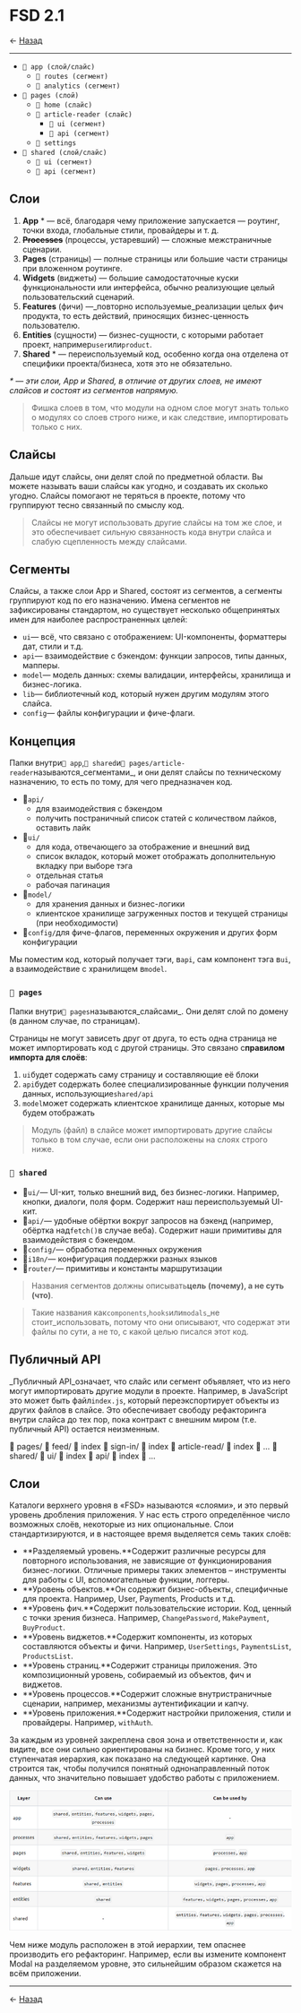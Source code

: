 # FSD 2.1

← [Назад][back]

---

- `📂 app (слой/слайс)`
    - `📁 routes (сегмент)`
    - `📁 analytics (сегмент)`
- `📂 pages (слой)`
    - `📁 home (слайс)`
    - `📂 article-reader (слайс)`
        - `📁 ui (сегмент)`
        - `📁 api (сегмент)`
    - `📁 settings`
- `📂 shared (слой/слайс)`
    - `📁 ui (сегмент)`
    - `📁 api (сегмент)`

## Слои

1. **App** * — всё, благодаря чему приложение запускается — роутинг, точки входа, глобальные стили, провайдеры и т. д.
2. **~~Processes~~** (процессы, устаревший) — сложные межстраничные сценарии.
3. **Pages** (страницы) — полные страницы или большие части страницы при вложенном роутинге.
4. **Widgets** (виджеты) — большие самодостаточные куски функциональности или интерфейса, обычно реализующие целый
   пользовательский сценарий.
5. **Features** (фичи) —_повторно используемые_реализации целых фич продукта, то есть действий, приносящих
   бизнес-ценность пользователю.
6. **Entities** (сущности) — бизнес-сущности, с которыми работает проект, например`user`или`product`.
7. **Shared** * — переиспользуемый код, особенно когда она отделена от специфики проекта/бизнеса, хотя это не
   обязательно.

_* — эти слои, App и Shared, в отличие от других слоев, не имеют слайсов и состоят из сегментов напрямую._

> Фишка слоев в том, что модули на одном слое могут знать только о модулях со слоев строго ниже, и как следствие,
> импортировать только с них.

## Слайсы

Дальше идут слайсы, они делят слой по предметной области. Вы можете называть ваши слайсы как угодно, и создавать их
сколько угодно. Слайсы помогают не теряться в проекте, потому что группируют тесно связанный по смыслу код.

> Слайсы не могут использовать другие слайсы на том же слое, и это обеспечивает сильную связанность кода внутри слайса и
> слабую сцепленность между слайсами.

## Сегменты

Слайсы, а также слои App и Shared, состоят из сегментов, а сегменты группируют код по его назначению. Имена сегментов не
зафиксированы стандартом, но существует несколько общепринятых имен для наиболее распространенных целей:

- `ui`— всё, что связано с отображением: UI-компоненты, форматтеры дат, стили и т.д.
- `api`— взаимодействие с бэкендом: функции запросов, типы данных, мапперы.
- `model`— модель данных: схемы валидации, интерфейсы, хранилища и бизнес-логика.
- `lib`— библиотечный код, который нужен другим модулям этого слайса.
- `config`— файлы конфигурации и фиче-флаги.

## Концепция

Папки внутри`📂 app`,`📂 shared`и`📂 pages/article-reader`называются_сегментами_, и они делят слайсы по техническому
назначению, то есть по тому, для чего предназначен код.

- 📂`api/`
    - для взаимодействия с бэкендом
    - получить постраничный список статей с количеством лайков, оставить лайк
- 📂`ui/`
    - для кода, отвечающего за отображение и внешний вид
    - список вкладок, который может отображать дополнительную вкладку при выборе тэга
    - отдельная статья
    - рабочая пагинация
- 📂`model/`
    - для хранения данных и бизнес-логики
    - клиентское хранилище загруженных постов и текущей страницы (при необходимости)
- 📂`config/`для фиче-флагов, переменных окружения и других форм конфигурации

Мы поместим код, который получает тэги, в`api`, сам компонент тэга в`ui`, а взаимодействие с хранилищем в`model`.

### `📂 pages`

Папки внутри`📂 pages`называются_слайсами_. Они делят слой по домену (в данном случае, по страницам).

Страницы не могут зависеть друг от друга, то есть одна страница не может импортировать код с другой страницы. Это
связано с**правилом импорта для слоёв**:

1. `ui`будет содержать саму страницу и составляющие её блоки
2. `api`будет содержать более специализированные функции получения данных, использующие`shared/api`
3. `model`может содержать клиентское хранилище данных, которые мы будем отображать

> Модуль (файл) в слайсе может импортировать другие слайсы только в том случае, если они расположены на слоях строго
> ниже.

### `📂 shared`

- 📂`ui/`— UI-кит, только внешний вид, без бизнес-логики. Например, кнопки, диалоги, поля форм. Содержит наш
  переиспользуемый UI-кит.
- 📂`api/`— удобные обёртки вокруг запросов на бэкенд (например, обёртка над`fetch()`в случае веба). Содержит наши
  примитивы для взаимодействия с бэкендом.
- 📂`config/`— обработка переменных окружения
- 📂`i18n/`— конфигурация поддержки разных языков
- 📂`router/`— примитивы и константы маршрутизации

> Названия сегментов должны описывать**цель (почему), а не суть (что)**.

> Такие названия как`components`,`hooks`или`modals`_не стоит_использовать, потому что они описывают, что содержат эти
> файлы по сути, а не то, с какой целью писался этот код.

## Публичный API

_Публичный API_означает, что слайс или сегмент объявляет, что из него могут импортировать другие модули в проекте.
Например, в JavaScript это может быть файл`index.js`, который переэкспортирует объекты из других файлов в слайсе. Это
обеспечивает свободу рефакторинга внутри слайса до тех пор, пока контракт с внешним миром (т.е. публичный API) остается
неизменным.

📂 pages/
📂 feed/
📄 index
📂 sign-in/
📄 index
📂 article-read/
📄 index
📁 …
📂 shared/
📂 ui/
📄 index
📂 api/
📄 index
📁 …

## Слои

Каталоги верхнего уровня в «FSD» называются «слоями», и это первый уровень дробления приложения. У нас есть строго
определённое число возможных слоёв, некоторые из них опциональные. Слои стандартизируются, и в настоящее время
выделяется семь таких слоёв:

- **Разделяемый уровень.**Содержит различные ресурсы для повторного использования, не зависящие от функционирования
  бизнес-логики. Отличные примеры таких элементов – инструменты для работы с UI, вспомогательные функции, логгеры.
- **Уровень объектов.**Он содержит бизнес-объекты, специфичные для проекта. Например, User, Payments, Products и т.д.
- **Уровень фич.**Содержит пользовательские истории. Код, ценный с точки зрения бизнеса. Например, `ChangePassword`,
  `MakePayment`, `BuyProduct`.
- **Уровень виджетов.**Содержит компоненты, из которых составляются объекты и фичи. Например, `UserSettings`,
  `PaymentsList`, `ProductsList`.
- **Уровень страниц.**Содержит страницы приложения. Это композиционный уровень, собираемый из объектов, фич и виджетов.
- **Уровень процессов.**Содержит сложные внутристраничные сценарии, например, механизмы аутентификации и капчу.
- **Уровень приложения.**Содержит настройки приложения, стили и провайдеры. Например, `withAuth`.

За каждым из уровней закреплена своя зона и ответственности и, как видите, все они сильно ориентированы на бизнес. Кроме
того, у них ступенчатая иерархия, как показано на следующей картинке. Она строится так, чтобы получился понятный
однонаправленный поток данных, что значительно повышает удобство работы с приложением.

![image](assets/table_layers.png)

Чем ниже модуль расположен в этой иерархии, тем опаснее производить его рефакторинг. Например, если вы измените
компонент Modal на разделяемом уровне, это сильнейшим образом скажется на всём приложении.

---

← [Назад][back]

[back]: <.> "Назад к оглавлению"
